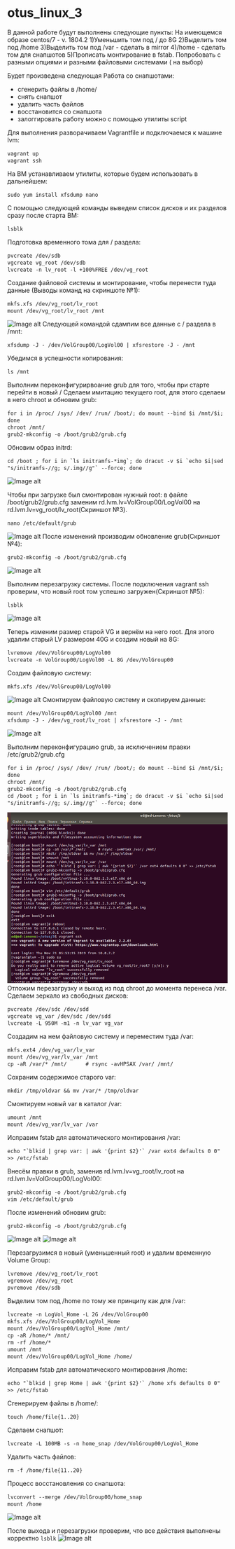 # otus_linux_3
В данной работе будут выполнены следующие пункты:
На имеющемся образе centos/7 - v. 1804.2
1)Уменьшить том под / до 8G
2)Выделить том под /home
3)Выделить том под /var - сделать в mirror
4)/home - сделать том для снапшотов
5)Прописать монтирование в fstab. Попробовать с разными опциями и разными
файловыми системами ( на выбор)

Будет произведена следующая Работа со снапшотами:
- сгенерить файлы в /home/
- снять снапшот
- удалить часть файлов
- восстановится со снапшота
- залоггировать работу можно с помощью утилиты script

Для выполнения разворачиваем Vagrantfile и подключаемся к машине lvm:
```
vagrant up
vagrant ssh
```
На ВМ устанавливаем утилиты, которые будем использовать в дальнейшем:
```
sudo yum install xfsdump nano
```

С помощью следующей команды выведем список дисков и их разделов сразу после старта ВМ:
```
lsblk
```
Подготовка временного тома для / раздела:
```
pvcreate /dev/sdb
vgcreate vg_root /dev/sdb
lvcreate -n lv_root -l +100%FREE /dev/vg_root
```
Создание файловой системы и монтирование, чтобы перенести туда данные (Выводы команд на скриншоте №1):

```
mkfs.xfs /dev/vg_root/lv_root
mount /dev/vg_root/lv_root /mnt
```
![Image alt](https://github.com/danoque/linux_otus_3/raw/master/1.png)
Следующей командой сдампим все данные с / раздела в /mnt:
```
xfsdump -J - /dev/VolGroup00/LogVol00 | xfsrestore -J - /mnt
```
Убедимся в успешности копирования:
```
ls /mnt
```
Выполним переконфигурирвоание grub для того, чтобы при старте перейти в новый /
Сделаем имитацию текущего root, для этого сделаем в него chroot и обновим grub:
```
for i in /proc/ /sys/ /dev/ /run/ /boot/; do mount --bind $i /mnt/$i; done
chroot /mnt/
grub2-mkconfig -o /boot/grub2/grub.cfg
```
Обновим образ initrd:
```
cd /boot ; for i in `ls initramfs-*img`; do dracut -v $i `echo $i|sed "s/initramfs-//g; s/.img//g"` --force; done
```
![Image alt](https://github.com/danoque/otus_3/raw/master/2.png)

Чтобы при загрузке был смонтирован нужный root: в файле /boot/grub2/grub.cfg заменим rd.lvm.lv=VolGroup00/LogVol00 на rd.lvm.lv=vg_root/lv_root(Скриншот №3). 
```
nano /etc/default/grub
```
![Image alt](https://github.com/danoque/linux_otus_3/raw/master/3.png)
После изменений производим обновление grub(Скриншот №4):
```
grub2-mkconfig -o /boot/grub2/grub.cfg
```
![Image alt](https://github.com/danoque/linux_otus_3/raw/master/4.png)

Выполним перезагрузку системы. После подключения vagrant ssh проверим, что новый root том успешно загружен(Скриншот №5):
```
lsblk
```
![Image alt](https://github.com/danoque/linux_otus_3/raw/master/5.png)

Теперь изменим размер старой VG и вернём на него root. Для этого удалим старый LV размером 40G и создим новый на 8G:
```
lvremove /dev/VolGroup00/LogVol00
lvcreate -n VolGroup00/LogVol00 -L 8G /dev/VolGroup00
```
Создим файловую систему:
```
mkfs.xfs /dev/VolGroup00/LogVol00
```
![Image alt](https://github.com/danoque/linux_otus_3/raw/master/6.png)
Смонтируем файловую систему и скопируем данные:
```
mount /dev/VolGroup00/LogVol00 /mnt
xfsdump -J - /dev/vg_root/lv_root | xfsrestore -J - /mnt
```
![Image alt](https://github.com/danoque/linux_otus_3/raw/master/7.png)

Выполним переконфигурацию grub, за исключением правки /etc/grub2/grub.cfg
```
for i in /proc/ /sys/ /dev/ /run/ /boot/; do mount --bind $i /mnt/$i; done
chroot /mnt/
grub2-mkconfig -o /boot/grub2/grub.cfg
cd /boot ; for i in `ls initramfs-*img`; do dracut -v $i `echo $i|sed "s/initramfs-//g; s/.img//g"` --force; done
```
![Image alt](https://github.com/Edo1993/otus_3/raw/master/8.png)
Отложим перезагрузку и выход из под chroot до момента перенеса /var.
Сделаем зеркало из свободных дисков:
```
pvcreate /dev/sdc /dev/sdd
vgcreate vg_var /dev/sdc /dev/sdd
lvcreate -L 950M -m1 -n lv_var vg_var
```
Создадим на нем файловую систему и переместим туда /var:
```
mkfs.ext4 /dev/vg_var/lv_var
mount /dev/vg_var/lv_var /mnt
cp -aR /var/* /mnt/      # rsync -avHPSAX /var/ /mnt/
```
Cохраним содержимое старого var:
```
mkdir /tmp/oldvar && mv /var/* /tmp/oldvar
```
Смонтируем новый var в каталог /var:
```
umount /mnt
mount /dev/vg_var/lv_var /var
```
Исправим fstab для автоматического монтирования /var:
```
echo "`blkid | grep var: | awk '{print $2}'` /var ext4 defaults 0 0" >> /etc/fstab
```
Внесём правки в grub, заменив rd.lvm.lv=vg_root/lv_root на rd.lvm.lv=VolGroup00/LogVol00:
```
grub2-mkconfig -o /boot/grub2/grub.cfg
vim /etc/default/grub
```
После изменений обновим grub:
```
grub2-mkconfig -o /boot/grub2/grub.cfg
```
![Image alt](https://github.com/Edo1993/otus_3/raw/master/91.png)
![Image alt](https://github.com/Edo1993/otus_3/raw/master/92.png)

Перезагрузимся в новый (уменьшенный root) и удалим временную Volume Group:
```
lvremove /dev/vg_root/lv_root
vgremove /dev/vg_root
pvremove /dev/sdb
```
Выделим том под /home по тому же принципу как для /var:
```
lvcreate -n LogVol_Home -L 2G /dev/VolGroup00 
mkfs.xfs /dev/VolGroup00/LogVol_Home
mount /dev/VolGroup00/LogVol_Home /mnt/
cp -aR /home/* /mnt/
rm -rf /home/*
umount /mnt
mount /dev/VolGroup00/LogVol_Home /home/
```
Исправим fstab для автоматического монтирования /home:
```
echo "`blkid | grep Home | awk '{print $2}'` /home xfs defaults 0 0" >> /etc/fstab
```
Сгенерируем файлы в /home/:
```
touch /home/file{1..20}
```
Сделаем снапшот:
```
lvcreate -L 100MB -s -n home_snap /dev/VolGroup00/LogVol_Home
```
Удалить часть файлов:
```
rm -f /home/file{11..20}
```
Процесс восстановления со снапшота:
```umount /home
lvconvert --merge /dev/VolGroup00/home_snap
mount /home
```
![Image alt](https://github.com/Edo1993/otus_3/raw/master/11.png)

После выхода и перезагрузки проверим, что все действия выполнены корректно
 ```lsblk```
![Image alt](https://github.com/Edo1993/otus_3/raw/master/12.png)
